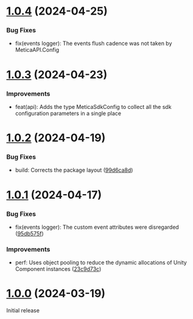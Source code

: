 # [1.0.4](https://github.com/meticalabs/metica-unity-sdk/compare/v1.0.4...v1.0.3) (2024-04-25)

### Bug Fixes

* fix(events logger): The events flush cadence was not taken by MeticaAPI.Config

# [1.0.3](https://github.com/meticalabs/metica-unity-sdk/compare/v1.0.3...v1.0.2) (2024-04-23)

### Improvements

* feat(api): Adds the type MeticaSdkConfig to collect all the sdk configuration parameters in a single place


# [1.0.2](https://github.com/meticalabs/metica-unity-sdk/compare/v1.0.2...v1.0.1) (2024-04-19)


### Bug Fixes

* build: Corrects the package layout ([99d6ca8d](https://github.com/meticalabs/metica-unity-sdk/commit/99d6ca8de7ca5aa7be8c37ba9f144edf85307e5b))


# [1.0.1](https://github.com/meticalabs/metica-unity-sdk/compare/v1.0.1...v1.0.0) (2024-04-17)


### Bug Fixes

* fix(events logger): The custom event attributes were disregarded ([95db575f](https://github.com/meticalabs/metica-unity-sdk/commit/95db575f79a8f04f22089ab36e1eeb736552c148))


### Improvements

* perf: Uses object pooling to reduce the dynamic allocations of Unity Component instances ([23c9d73c](https://github.com/meticalabs/metica-unity-sdk/commit/23c9d73c7dcc25904287daf5792e5ccb22036ceb))


# [1.0.0](https://github.com/meticalabs/metica-unity-sdk/releases/tag/v1.0.0) (2024-03-19)

Initial release

